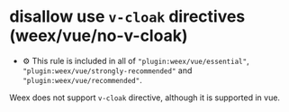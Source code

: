 # disallow use `v-cloak` directives (weex/vue/no-v-cloak)

- :gear: This rule is included in all of `"plugin:weex/vue/essential"`, `"plugin:weex/vue/strongly-recommended"` and `"plugin:weex/vue/recommended"`.

Weex does not support `v-cloak` directive, although it is supported in vue.